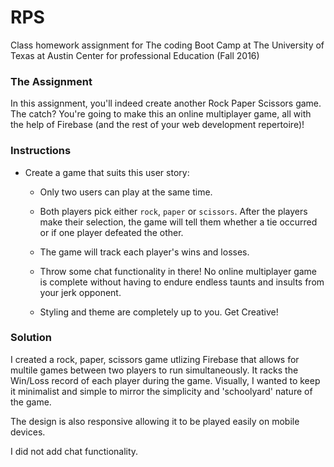 # RPS

Class homework assignment for The coding Boot Camp at The University of Texas at Austin Center for professional Education (Fall 2016)

### The Assignment
In this assignment, you'll indeed create another Rock Paper Scissors game. The catch? You're going to make this an online multiplayer game, all with the help of Firebase (and the rest of your web development repertoire)!

### Instructions

* Create a game that suits this user story:
  * Only two users can play at the same time.

  * Both players pick either `rock`, `paper` or `scissors`. After the players make their selection, the game will tell them whether a tie occurred or if one player defeated the other.

  * The game will track each player's wins and losses.

  * Throw some chat functionality in there! No online multiplayer game is complete without having to endure endless taunts and insults from your jerk opponent.

  * Styling and theme are completely up to you. Get Creative!

### Solution

I created a rock, paper, scissors game utlizing Firebase that allows for multile games between two players to run simultaneously. It racks the Win/Loss record of each player during the game. Visually, I wanted to keep it minimalist and simple to mirror the simplicity and 'schoolyard' nature of the game.

The design is also responsive allowing it to be played easily on mobile devices.

I did not add chat functionality.

